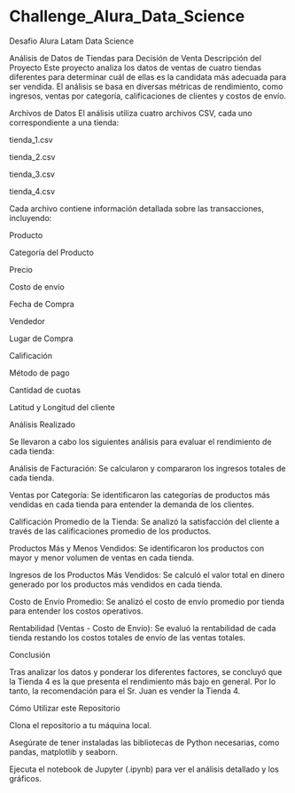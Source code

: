 # Challenge_Alura_Data_Science
Desafio Alura Latam Data Science

Análisis de Datos de Tiendas para Decisión de Venta
Descripción del Proyecto
Este proyecto analiza los datos de ventas de cuatro tiendas diferentes para determinar cuál de ellas es la candidata más adecuada para ser vendida. El análisis se basa en diversas métricas de rendimiento, como ingresos, ventas por categoría, calificaciones de clientes y costos de envío.

Archivos de Datos
El análisis utiliza cuatro archivos CSV, cada uno correspondiente a una tienda:

tienda_1.csv

tienda_2.csv

tienda_3.csv

tienda_4.csv


Cada archivo contiene información detallada sobre las transacciones, incluyendo:

Producto 

Categoría del Producto 

Precio 

Costo de envío

Fecha de Compra

Vendedor

Lugar de Compra

Calificación

Método de pago

Cantidad de cuotas

Latitud y Longitud del cliente

Análisis Realizado

Se llevaron a cabo los siguientes análisis para evaluar el rendimiento de cada tienda:

Análisis de Facturación: Se calcularon y compararon los ingresos totales de cada tienda.

Ventas por Categoría: Se identificaron las categorías de productos más vendidas en cada tienda para entender la demanda de los clientes.

Calificación Promedio de la Tienda: Se analizó la satisfacción del cliente a través de las calificaciones promedio de los productos.

Productos Más y Menos Vendidos: Se identificaron los productos con mayor y menor volumen de ventas en cada tienda.

Ingresos de los Productos Más Vendidos: Se calculó el valor total en dinero generado por los productos más vendidos en cada tienda.

Costo de Envío Promedio: Se analizó el costo de envío promedio por tienda para entender los costos operativos.

Rentabilidad (Ventas - Costo de Envío): Se evaluó la rentabilidad de cada tienda restando los costos totales de envío de las ventas totales.

Conclusión

Tras analizar los datos y ponderar los diferentes factores, se concluyó que la Tienda 4 es la que presenta el rendimiento más bajo en general. Por lo tanto, la recomendación para el Sr. 
Juan es vender la Tienda 4.

Cómo Utilizar este Repositorio

Clona el repositorio a tu máquina local.

Asegúrate de tener instaladas las bibliotecas de Python necesarias, como pandas, matplotlib y seaborn.

Ejecuta el notebook de Jupyter (.ipynb) para ver el análisis detallado y los gráficos.
